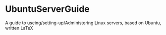 # UbuntuServerGuide
A guide to useing/setting-up/Administering Linux servers, based on Ubuntu, written LaTeX 
